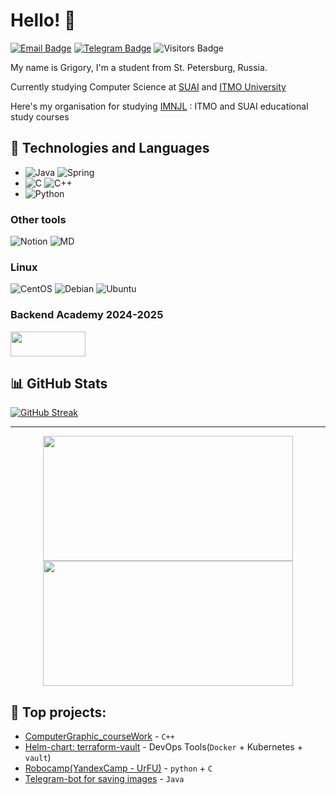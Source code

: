 # Hello! 👋

[![Email Badge](https://img.shields.io/badge/-Email-lightblue?style=flat-square&logo=Outlook&logoColor=white&link=mailto:368409@edu.itmo.ru)](mailto:368409@edu.itmo.ru)
[![Telegram Badge](https://img.shields.io/badge/-Telegram-0088cc?style=flat-square&labelColor=0088cc&logo=telegram&logoColor=white&link=https://t.me/Gr1shania)](https://t.me/Gr1shania)
![Visitors Badge](https://komarev.com/ghpvc/?username=gr1shan1a&style=flat-square&label=Visitors)


My name is Grigory, I'm a student from St. Petersburg, Russia.

Currently studying Computer Science at [SUAI](https://guap.ru/en) and [ITMO University](https://itmo.ru)

Here's my organisation for studying [IMNJL](https://github.com/IMNJL) : ITMO and SUAI educational study courses


## 🔧 Technologies and Languages
- ![Java](https://img.shields.io/badge/java-%23ED8B00.svg?style=plastic&logo=java&logoColor=white)  ![Spring](https://img.shields.io/badge/Spring-6DB33F?style=for-the-badge&logo=spring&logoColor=white)
- ![C](https://img.shields.io/badge/c-%2300599C.svg?style=plastic&logo=c&logoColor=white) ![C++](https://img.shields.io/badge/c++-%2300599C.svg?style=plastic&logo=c%2B%2B&logoColor=white)
- ![Python](https://img.shields.io/badge/python-3670A0?style=plastic&logo=python&logoColor=ffdd54) 

### Other tools
![Notion](https://img.shields.io/badge/Notion-%23000000.svg?style=plastic&logo=notion&logoColor=white)
![MD](https://img.shields.io/badge/Markdown-000000?style=for-the-badge&logo=markdown&logoColor=white)

### Linux
![CentOS](https://img.shields.io/badge/Cent%20OS-262577?style=for-the-badge&logo=CentOS&logoColor=white)
![Debian](https://img.shields.io/badge/Debian-A81D33?style=for-the-badge&logo=debian&logoColor=white)
![Ubuntu](https://img.shields.io/badge/Ubuntu-E95420?style=for-the-badge&logo=ubuntu&logoColor=white)

### Backend Academy 2024-2025
<p align="left">
  <img width="120" height="40" src="https://cdn.tbank.ru/static/pfa-multimedia/images/1cd60db3-0dee-47a7-9d4a-0160d3da1e51.png"
</p>

## 📊 GitHub Stats

[![GitHub Streak](https://streak-stats.demolab.com?user=gr1shan1a&theme=dark&border_radius=14.5)](https://git.io/streak-stats)

---

<p align="center">
  <img width="400" height="200" src="https://github-readme-stats.vercel.app/api?username=gr1shan1a&show_icons=true&theme=blue-green&hide_border=true">
  <img width="400" height="200" src="https://github-readme-stats.vercel.app/api/top-langs/?username=gr1shan1a&size_weight=0.0005&count_weight=0.3&layout=compact&theme=blue-green&hide_border=true">
</p>


## 💪 Top projects:
- [ComputerGraphic_courseWork](https://github.com/gr1shan1a/VOR_courseWork) - ```C++```
- [Helm-chart: terraform-vault](https://github.com/gr1shan1a/CampITMO) - DevOps Tools(```Docker``` + Kubernetes + ```vault```)
- [Robocamp(YandexCamp - UrFU)](link) - ```python``` + ```C```
- [Telegram-bot for saving images](https://github.com/gr1shan1a/TelegramBot_NASA) - ```Java```
